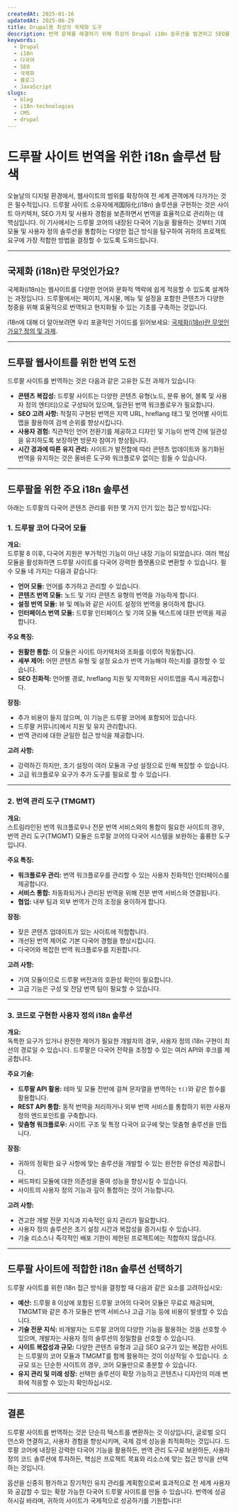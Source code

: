```yaml
---
createdAt: 2025-01-16
updatedAt: 2025-06-29
title: Drupal용 최상의 국제화 도구
description: 번역 문제를 해결하기 위해 최상의 Drupal i18n 솔루션을 발견하고 SEO를 향상시키고 전세계 웹 경험을 제공합니다.
keywords:
  - Drupal
  - i18n
  - 다국어
  - SEO
  - 국제화
  - 블로그
  - JavaScript
slugs:
  - blog
  - i18n-technologies
  - CMS
  - drupal
---
```


# 드루팔 사이트 번역을 위한 i18n 솔루션 탐색

오늘날의 디지털 환경에서, 웹사이트의 범위를 확장하여 전 세계 관객에게 다가가는 것은 필수적입니다. 드루팔 사이트 소유자에게国际化(i18n) 솔루션을 구현하는 것은 사이트 아키텍처, SEO 가치 및 사용자 경험을 보존하면서 번역을 효율적으로 관리하는 데 핵심입니다. 이 기사에서는 드루팔 코어의 내장된 다국어 기능을 활용하는 것부터 기여 모듈 및 사용자 정의 솔루션을 통합하는 다양한 접근 방식을 탐구하여 귀하의 프로젝트 요구에 가장 적합한 방법을 결정할 수 있도록 도와드립니다.

---

## 국제화 (i18n)란 무엇인가요?

국제화(i18n)는 웹사이트를 다양한 언어와 문화적 맥락에 쉽게 적응할 수 있도록 설계하는 과정입니다. 드루팔에서는 페이지, 게시물, 메뉴 및 설정을 포함한 콘텐츠가 다양한 청중을 위해 효율적으로 번역되고 현지화될 수 있는 기초를 구축하는 것입니다.

i18n에 대해 더 알아보려면 우리 포괄적인 가이드를 읽어보세요: [국제화(i18n)란 무엇인가요? 정의 및 과제](https://github.com/aymericzip/intlayer/blob/main/docs/docs/ko/what_is_internationalization.md).

---

## 드루팔 웹사이트를 위한 번역 도전

드루팔 사이트를 번역하는 것은 다음과 같은 고유한 도전 과제가 있습니다:

- **콘텐츠 복잡성:** 드루팔 사이트는 다양한 콘텐츠 유형(노드, 분류 용어, 블록 및 사용자 정의 엔티티)으로 구성되어 있으며, 일관된 번역 워크플로우가 필요합니다.
- **SEO 고려 사항:** 적절히 구현된 번역은 지역 URL, hreflang 태그 및 언어별 사이트맵을 활용하여 검색 순위를 향상시킵니다.
- **사용자 경험:** 직관적인 언어 전환기를 제공하고 디자인 및 기능이 번역 간에 일관성을 유지하도록 보장하면 방문자 참여가 향상됩니다.
- **시간 경과에 따른 유지 관리:** 사이트가 발전함에 따라 콘텐츠 업데이트와 동기화된 번역을 유지하는 것은 올바른 도구와 워크플로우 없이는 힘들 수 있습니다.

---

## 드루팔을 위한 주요 i18n 솔루션

아래는 드루팔의 다국어 콘텐츠 관리를 위한 몇 가지 인기 있는 접근 방식입니다:

### 1. 드루팔 코어 다국어 모듈

**개요:**  
드루팔 8 이후, 다국어 지원은 부가적인 기능이 아닌 내장 기능이 되었습니다. 여러 핵심 모듈을 활성화하면 드루팔 사이트를 다국어 강력한 플랫폼으로 변환할 수 있습니다. 필수 모듈 네 가지는 다음과 같습니다:

- **언어 모듈:** 언어를 추가하고 관리할 수 있습니다.
- **콘텐츠 번역 모듈:** 노드 및 기타 콘텐츠 유형의 번역을 가능하게 합니다.
- **설정 번역 모듈:** 뷰 및 메뉴와 같은 사이트 설정의 번역을 용이하게 합니다.
- **인터페이스 번역 모듈:** 드루팔 인터페이스 및 기여 모듈 텍스트에 대한 번역을 제공합니다.

**주요 특징:**

- **원활한 통합:** 이 모듈은 사이트 아키텍처와 조화를 이루어 작동합니다.
- **세부 제어:** 어떤 콘텐츠 유형 및 설정 요소가 번역 가능해야 하는지를 결정할 수 있습니다.
- **SEO 친화적:** 언어별 경로, hreflang 지원 및 지역화된 사이트맵을 즉시 제공합니다.

**장점:**

- 추가 비용이 들지 않으며, 이 기능은 드루팔 코어에 포함되어 있습니다.
- 드루팔 커뮤니티에서 지원 및 유지 관리합니다.
- 번역 관리에 대한 균일한 접근 방식을 제공합니다.

**고려 사항:**

- 강력하긴 하지만, 초기 설정이 여러 모듈과 구성 설정으로 인해 복잡할 수 있습니다.
- 고급 워크플로우 요구가 추가 도구를 필요로 할 수 있습니다.

---

### 2. 번역 관리 도구 (TMGMT)

**개요:**  
스트림라인된 번역 워크플로우나 전문 번역 서비스와의 통합이 필요한 사이트의 경우, 번역 관리 도구(TMGMT) 모듈은 드루팔 코어의 다국어 시스템을 보완하는 훌륭한 도구입니다.

**주요 특징:**

- **워크플로우 관리:** 번역 워크플로우를 관리할 수 있는 사용자 친화적인 인터페이스를 제공합니다.
- **서비스 통합:** 자동화되거나 관리된 번역을 위해 전문 번역 서비스와 연결됩니다.
- **협업:** 내부 팀과 외부 번역가 간의 조정을 용이하게 합니다.

**장점:**

- 잦은 콘텐츠 업데이트가 있는 사이트에 적합합니다.
- 개선된 번역 제어로 기본 다국어 경험을 향상시킵니다.
- 다국어와 복잡한 번역 워크플로우를 지원합니다.

**고려 사항:**

- 기여 모듈이므로 드루팔 버전과의 호환성 확인이 필요합니다.
- 고급 기능은 구성 및 전담 번역 팀이 필요할 수 있습니다.

---

### 3. 코드로 구현한 사용자 정의 i18n 솔루션

**개요:**  
독특한 요구가 있거나 완전한 제어가 필요한 개발자의 경우, 사용자 정의 i18n 구현이 최선의 경로일 수 있습니다. 드루팔은 다국어 전략을 조정할 수 있는 여러 API와 후크를 제공합니다.

**주요 기술:**

- **드루팔 API 활용:** 테마 및 모듈 전반에 걸쳐 문자열을 번역하는 `t()`와 같은 함수를 활용합니다.
- **REST API 통합:** 동적 번역을 처리하거나 외부 번역 서비스를 통합하기 위한 사용자 정의 엔드포인트를 구축합니다.
- **맞춤형 워크플로우:** 사이트 구조 및 특정 다국어 요구에 맞는 맞춤형 솔루션을 만듭니다.

**장점:**

- 귀하의 정확한 요구 사항에 맞는 솔루션을 개발할 수 있는 완전한 유연성 제공합니다.
- 써드파티 모듈에 대한 의존성을 줄여 성능을 향상시킬 수 있습니다.
- 사이트의 사용자 정의 기능과 깊이 통합하는 것이 가능합니다.

**고려 사항:**

- 견고한 개발 전문 지식과 지속적인 유지 관리가 필요합니다.
- 사용자 정의 솔루션은 초기 설정 시간과 복잡성을 증가시킬 수 있습니다.
- 기술 리소스나 즉각적인 배포 기한이 제한된 프로젝트에는 적합하지 않습니다.

---

## 드루팔 사이트에 적합한 i18n 솔루션 선택하기

드루팔 사이트를 위한 i18n 접근 방식을 결정할 때 다음과 같은 요소를 고려하십시오:

- **예산:** 드루팔 8 이상에 포함된 드루팔 코어의 다국어 모듈은 무료로 제공되며, TMGMT와 같은 추가 모듈은 번역 서비스나 고급 기능 등에 비용이 발생할 수 있습니다.
- **기술 전문 지식:** 비개발자는 드루팔 코어의 다양한 기능을 활용하는 것을 선호할 수 있으며, 개발자는 사용자 정의 솔루션의 정밀함을 선호할 수 있습니다.
- **사이트 복잡성과 규모:** 다양한 콘텐츠 유형과 고급 SEO 요구가 있는 복잡한 사이트는 드루팔의 코어 모듈과 TMGMT를 함께 활용하는 것이 이상적일 수 있습니다. 소규모 또는 단순한 사이트의 경우, 코어 모듈만으로 충분할 수 있습니다.
- **유지 관리 및 미래 성장:** 선택한 솔루션이 확장 가능하고 콘텐츠나 디자인의 미래 변화에 적응할 수 있는지 확인하십시오.

---

## 결론

드루팔 사이트를 번역하는 것은 단순히 텍스트를 변환하는 것 이상입니다, 글로벌 오디언스와 연결하고, 사용자 경험을 향상시키며, 국제 검색 성능을 최적화하는 것입니다. 드루팔 코어에 내장된 강력한 다국어 기능을 활용하든, 번역 관리 도구로 보완하든, 사용자 정의 코드 솔루션에 투자하든, 핵심은 프로젝트 목표와 리소스에 맞는 접근 방식을 선택하는 것입니다.

옵션을 신중히 평가하고 장기적인 유지 관리를 계획함으로써 효과적으로 전 세계 사용자와 공감할 수 있는 확장 가능한 다국어 드루팔 사이트를 만들 수 있습니다. 번역에 성공하시길 바라며, 귀하의 사이트가 국제적으로 성공하기를 기원합니다!
